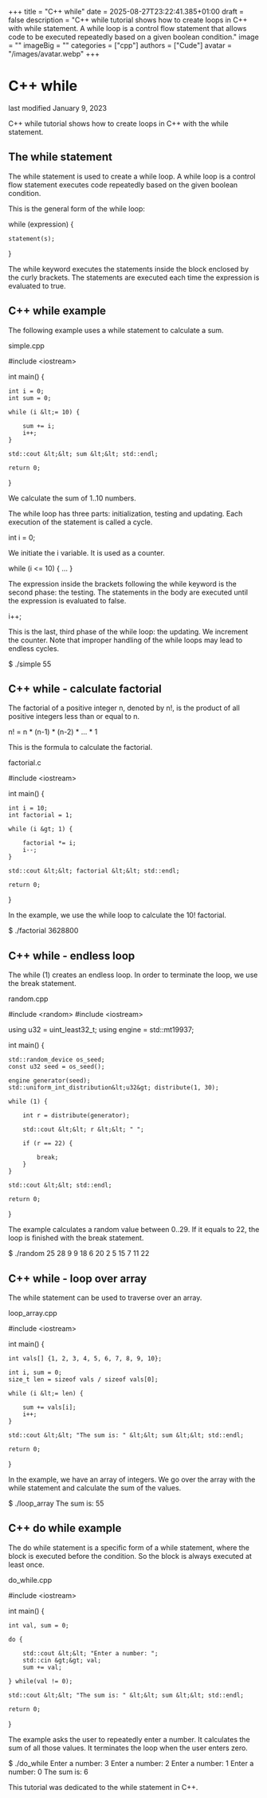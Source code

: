 +++
title = "C++ while"
date = 2025-08-27T23:22:41.385+01:00
draft = false
description = "C++ while tutorial shows how to create loops in C++ with while statement. A while loop is a control flow statement that allows code to be executed repeatedly based on a given boolean condition."
image = ""
imageBig = ""
categories = ["cpp"]
authors = ["Cude"]
avatar = "/images/avatar.webp"
+++

# C++ while

last modified January 9, 2023

C++ while tutorial shows how to create loops in C++ with the while statement.

## The while statement

The while statement is used to create a while loop. A while loop is
a control flow statement executes code repeatedly based on the given boolean
condition.

This is the general form of the while loop:

while (expression) {

    statement(s);
}

The while keyword executes the statements inside the block enclosed
by the curly brackets. The statements are executed each time the expression is
evaluated to true.

## C++ while example

The following example uses a while statement to calculate a sum.

simple.cpp
  

#include &lt;iostream&gt;

int main() {

    int i = 0;
    int sum = 0;

    while (i &lt;= 10) {

        sum += i;
        i++;
    }

    std::cout &lt;&lt; sum &lt;&lt; std::endl;

    return 0;
}

We calculate the sum of 1..10 numbers. 

The while loop has three parts: initialization, testing and updating. Each
execution of the statement is called a cycle. 

int i = 0;

We initiate the i variable. It is used as a counter.

while (i &lt;= 10) {
   ...
}

The expression inside the brackets following the while
keyword is the second phase: the testing. The statements in the body are
executed until the expression is evaluated to false.

i++;

This is the last, third phase of the while loop: the updating. We
increment the counter. Note that improper handling of the while
loops may lead to endless cycles.

$ ./simple 
55

## C++ while - calculate factorial

The factorial of a positive integer n, denoted by n!,
is the product of all positive integers less than or equal to n.

n! = n * (n-1) * (n-2) * ... * 1

This is the formula to calculate the factorial.

factorial.c
  

#include &lt;iostream&gt;

int main() {

    int i = 10;
    int factorial = 1;

    while (i &gt; 1) {

        factorial *= i;
        i--;
    }

    std::cout &lt;&lt; factorial &lt;&lt; std::endl;

    return 0;
}

In the example, we use the while loop to calculate the 10! factorial.

$ ./factorial 
3628800

## C++ while - endless loop

The while (1) creates an endless loop. In order to terminate the 
loop, we use the break statement.

random.cpp
  

#include &lt;random&gt;
#include &lt;iostream&gt;

using u32    = uint_least32_t;
using engine = std::mt19937;

int main() {

    std::random_device os_seed;
    const u32 seed = os_seed();

    engine generator(seed);
    std::uniform_int_distribution&lt;u32&gt; distribute(1, 30);

    while (1) {

        int r = distribute(generator);

        std::cout &lt;&lt; r &lt;&lt; " ";

        if (r == 22) {

            break;
        }
    }

    std::cout &lt;&lt; std::endl;

    return 0;
}

The example calculates a random value between 0..29. If it equals to 22, the
loop is finished with the break statement.

$ ./random 
25 28 9 9 18 6 20 2 5 15 7 11 22

## C++ while - loop over array

The while statement can be used to traverse over an array.

loop_array.cpp
  

#include &lt;iostream&gt;

int main() {

    int vals[] {1, 2, 3, 4, 5, 6, 7, 8, 9, 10};

    int i, sum = 0;
    size_t len = sizeof vals / sizeof vals[0];

    while (i &lt;= len) {

        sum += vals[i];
        i++;
    }

    std::cout &lt;&lt; "The sum is: " &lt;&lt; sum &lt;&lt; std::endl;

    return 0;
}

In the example, we have an array of integers. We go over the array with the 
while statement and calculate the sum of the values.

$ ./loop_array 
The sum is: 55

## C++ do while example

The do while statement is a specific form of a while statement, where the 
block is executed before the condition. So the block is always executed at 
least once. 

do_while.cpp
  

#include &lt;iostream&gt;

int main() {

    int val, sum = 0;

    do {

        std::cout &lt;&lt; "Enter a number: ";
        std::cin &gt;&gt; val;
        sum += val;

    } while(val != 0);

    std::cout &lt;&lt; "The sum is: " &lt;&lt; sum &lt;&lt; std::endl;

    return 0;
}

The example asks the user to repeatedly enter a number. It calculates the 
sum of all those values. It terminates the loop when the user enters zero.

$ ./do_while 
Enter a number: 3
Enter a number: 2
Enter a number: 1
Enter a number: 0
The sum is: 6

This tutorial was dedicated to the while statement in C++.